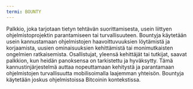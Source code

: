 ```yaml
---
termi: BOUNTY
---
```


Palkkio, joka tarjotaan tietyn tehtävän suorittamisesta, usein liittyen ohjelmistoprojektin parantamiseen tai turvallisuuteen. Bountyja käytetään usein kannustamaan ohjelmistojen haavoittuvuuksien löytämistä ja korjaamista, uusien ominaisuuksien kehittämistä tai monimutkaisten ongelmien ratkaisemista. Osallistujat, yleensä kehittäjät tai tutkijat, saavat palkkion, kun heidän panoksensa on tarkistettu ja hyväksytty. Tämä kannustinjärjestelmä auttaa nopeuttamaan kehitystä ja parantamaan ohjelmistojen turvallisuutta mobilisoimalla laajemman yhteisön. Bountyja käytetään joskus ohjelmistoissa Bitcoinin kontekstissa.